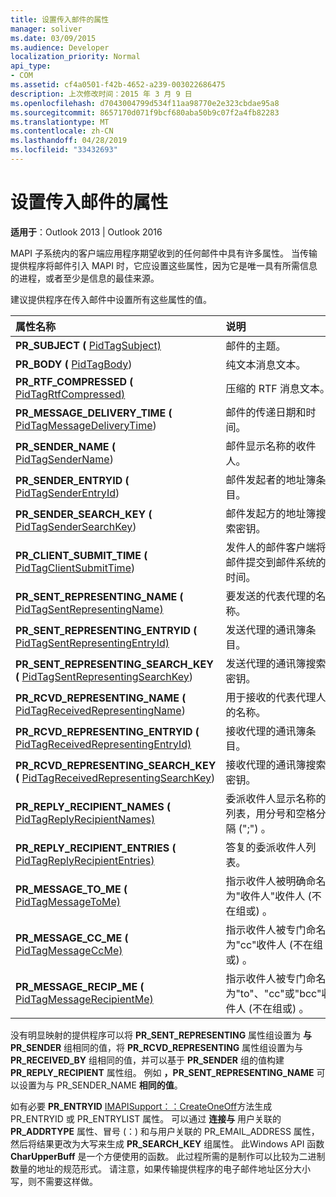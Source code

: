 ```yaml
---
title: 设置传入邮件的属性
manager: soliver
ms.date: 03/09/2015
ms.audience: Developer
localization_priority: Normal
api_type:
- COM
ms.assetid: cf4a0501-f42b-4652-a239-003022686475
description: 上次修改时间：2015 年 3 月 9 日
ms.openlocfilehash: d7043004799d534f11aa98770e2e323cbdae95a8
ms.sourcegitcommit: 8657170d071f9bcf680aba50b9c07f2a4fb82283
ms.translationtype: MT
ms.contentlocale: zh-CN
ms.lasthandoff: 04/28/2019
ms.locfileid: "33432693"
---
```

# <a name="setting-properties-on-incoming-messages"></a>设置传入邮件的属性

  
  
**适用于**：Outlook 2013 | Outlook 2016 
  
MAPI 子系统内的客户端应用程序期望收到的任何邮件中具有许多属性。 当传输提供程序将邮件引入 MAPI 时，它应设置这些属性，因为它是唯一具有所需信息的进程，或者至少是信息的最佳来源。
  
建议提供程序在传入邮件中设置所有这些属性的值。
  
|**属性名称**|**说明**|
|:-----|:-----|
|**PR_SUBJECT (** [PidTagSubject)](pidtagsubject-canonical-property.md)  <br/> |邮件的主题。  <br/> |
|**PR_BODY (** [PidTagBody](pidtagbody-canonical-property.md))   <br/> |纯文本消息文本。  <br/> |
|**PR_RTF_COMPRESSED (** [PidTagRtfCompressed)](pidtagrtfcompressed-canonical-property.md)  <br/> |压缩的 RTF 消息文本。  <br/> |
|**PR_MESSAGE_DELIVERY_TIME (** [PidTagMessageDeliveryTime](pidtagmessagedeliverytime-canonical-property.md))   <br/> |邮件的传递日期和时间。  <br/> |
|**PR_SENDER_NAME (** [PidTagSenderName](pidtagsendername-canonical-property.md))   <br/> |邮件显示名称的收件人。  <br/> |
|**PR_SENDER_ENTRYID (** [PidTagSenderEntryId](pidtagsenderentryid-canonical-property.md))   <br/> |邮件发起者的地址簿条目。  <br/> |
|**PR_SENDER_SEARCH_KEY (** [PidTagSenderSearchKey](pidtagsendersearchkey-canonical-property.md))   <br/> |邮件发起方的地址簿搜索密钥。  <br/> |
|**PR_CLIENT_SUBMIT_TIME (** [PidTagClientSubmitTime](pidtagclientsubmittime-canonical-property.md))   <br/> |发件人的邮件客户端将邮件提交到邮件系统的时间。  <br/> |
|**PR_SENT_REPRESENTING_NAME (** [PidTagSentRepresentingName)](pidtagsentrepresentingname-canonical-property.md)  <br/> |要发送的代表代理的名称。  <br/> |
|**PR_SENT_REPRESENTING_ENTRYID (** [PidTagSentRepresentingEntryId)](pidtagsentrepresentingentryid-canonical-property.md)  <br/> |发送代理的通讯簿条目。  <br/> |
|**PR_SENT_REPRESENTING_SEARCH_KEY (** [PidTagSentRepresentingSearchKey](pidtagsentrepresentingsearchkey-canonical-property.md))   <br/> |发送代理的通讯簿搜索密钥。  <br/> |
|**PR_RCVD_REPRESENTING_NAME (** [PidTagReceivedRepresentingName](pidtagreceivedrepresentingname-canonical-property.md))   <br/> |用于接收的代表代理人的名称。  <br/> |
|**PR_RCVD_REPRESENTING_ENTRYID (** [PidTagReceivedRepresentingEntryId)](pidtagreceivedrepresentingentryid-canonical-property.md)  <br/> |接收代理的通讯簿条目。  <br/> |
|**PR_RCVD_REPRESENTING_SEARCH_KEY (** [PidTagReceivedRepresentingSearchKey](pidtagreceivedrepresentingsearchkey-canonical-property.md))   <br/> |接收代理的通讯簿搜索密钥。  <br/> |
|**PR_REPLY_RECIPIENT_NAMES (** [PidTagReplyRecipientNames)](pidtagreplyrecipientnames-canonical-property.md)  <br/> |委派收件人显示名称的列表，用分号和空格分隔 (";") 。  <br/> |
|**PR_REPLY_RECIPIENT_ENTRIES (** [PidTagReplyRecipientEntries)](pidtagreplyrecipiententries-canonical-property.md)  <br/> |答复的委派收件人列表。  <br/> |
|**PR_MESSAGE_TO_ME (** [PidTagMessageToMe)](pidtagmessagetome-canonical-property.md)  <br/> |指示收件人被明确命名为"收件人"收件人 (不在组或) 。  <br/> |
|**PR_MESSAGE_CC_ME (** [PidTagMessageCcMe)](pidtagmessageccme-canonical-property.md)  <br/> |指示收件人被专门命名为"cc"收件人 (不在组或) 。  <br/> |
|**PR_MESSAGE_RECIP_ME (** [PidTagMessageRecipientMe)](pidtagmessagerecipientme-canonical-property.md)  <br/> |指示收件人被专门命名为"to"、"cc"或"bcc"收件人 (不在组或) 。  <br/> |
   
没有明显映射的提供程序可以将 **PR_SENT_REPRESENTING** 属性组设置为 **与 PR_SENDER** 组相同的值，将 **PR_RCVD_REPRESENTING** 属性组设置为与 **PR_RECEIVED_BY** 组相同的值，并可以基于 **PR_SENDER** 组的值构建 **PR_REPLY_RECIPIENT** 属性组。 例如 **，PR_SENT_REPRESENTING_NAME** 可以设置为与 PR_SENDER_NAME **相同的值**。
  
如有必要 **PR_ENTRYID** [IMAPISupport：：CreateOneOff](imapisupport-createoneoff.md)方法生成 PR_ENTRYID 或 PR_ENTRYLIST 属性。  可以通过 **连接与** 用户关联的 **PR_ADDRTYPE** 属性、冒号 (：) 和与用户关联的 PR_EMAIL_ADDRESS 属性，然后将结果更改为大写来生成 **PR_SEARCH_KEY** 组属性。 此Windows API 函数 **CharUpperBuff** 是一个方便使用的函数。 此过程所需的是制作可以比较为二进制数量的地址的规范形式。 请注意，如果传输提供程序的电子邮件地址区分大小写，则不需要这样做。 
  


